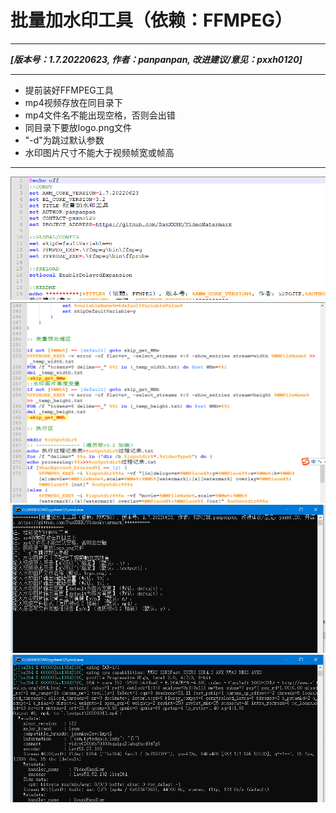 # 批量加水印工具（依赖：FFMPEG）
___
***[版本号：1.7.20220623, 作者：panpanpan, 改进建议/意见：pxxh0120]***
___
- 提前装好FFMPEG工具
- mp4视频存放在同目录下
- mp4文件名不能出现空格，否则会出错
- 同目录下要放logo.png文件
- "-d"为跳过默认参数
- 水印图片尺寸不能大于视频帧宽或帧高

___
![DEMO1](raw/pic01.png)
![DEMO2](raw/pic02.png)
![DEMO3](raw/pic03.png)
![DEMO4](raw/pic04.png)
